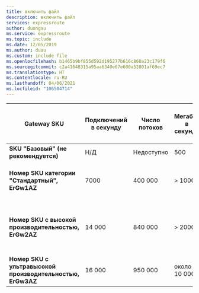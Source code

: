 ```yaml
---
title: включить файл
description: включить файл
services: expressroute
author: duongau
ms.service: expressroute
ms.topic: include
ms.date: 12/05/2019
ms.author: duau
ms.custom: include file
ms.openlocfilehash: b1465b9bf855d592d195277b616c860a23c179f6
ms.sourcegitcommit: c2a41648315a95aa6340e67e600a52801af69ec7
ms.translationtype: HT
ms.contentlocale: ru-RU
ms.lasthandoff: 04/06/2021
ms.locfileid: "106504714"
---
```

| Gateway SKU | Подключений в секунду | Число потоков | Мегабит в секунду | Пакетов в секунду | Пропускная способность канала | Число маршрутов, объявленных шлюзом (в MSEE) | Число маршрутов, полученных шлюзом (от MSEE) | Число виртуальных машин в виртуальной сети |
| --- | --- | --- | --- | --- | --- | --- | --- | --- |
| **SKU "Базовый" (не рекомендуется)** | Н/Д | Недоступно | 500 | Н/Д | Н/Д | Н/Д | Н/Д | Н/Д |
| **Номер SKU категории "Стандартный", ErGw1AZ** | 7000 | 400 000 | > 1000 | > 100 000 | 1 Гбит/с |  500 | 4000 | 2000 (сокращается до 1000 во время обслуживания, впоследствии восстанавливается) | 
| **Номер SKU с высокой производительностью, ErGw2AZ** | 14 000 | 840 000 | > 2000 | 250 000 | 1 Гбит/с | 500 | около 9500 (сокращается до 4000, если в виртуальной сети находится более 6500 виртуальных машин) | 4 500 |
| **Номер SKU с ультравысокой производительностью, ErGw3AZ** | 16 000 | 950 000 | около 10 000 | 1 000 000 | 1 Гбит/с | 500 | около 9500 | 11 000 |
